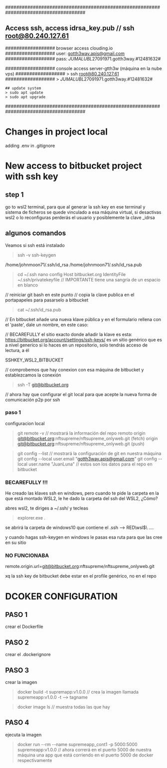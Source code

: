 #####################################################################################

## Access ssh, access idrsa_key.pub // ssh root@80.240.127.61

################## browser access clouding.io
################## user: gotth3way.apis@gmail.com
################## pass: _JUMALUBL_$27091971$.gotth3way.#12481632#

################## console access server-gtth3w  (máquina en la nube vps)
################## > ssh root@80.240.127.61 
################## > _JUMALUBL_$27091971$.gotth3way.#12481632#


    ## update system
    > sudo apt update
    > sudo apt upgrade

#####################################################################################

# Changes in project local
adding .env in .gitignore

# New access to bitbucket project with ssh key
## step 1 
go to wsl2 terminal, para que al generar la ssh key en ese terminal y sistema de ficheros se quede vinculado a esa máquina virtual, si desactivas wsl2 o lo reconfiguras perderás el usuario y posiblemente la clave _idrsa



## algunos comandos
Veamos si ssh está instalado
> ssh -v 
> ssh-keygen

/home/johnmoon71/.ssh/id_rsa
/home/johnmoon71/.ssh/id_rsa.pub

> cd ~/.ssh
> nano config
Host bitbucket.org
 IdentityFile ~/.ssh/privatekeyfile   // IMPORTANTE tiene una sangría de un espacio en blanco 

// reiniciar git bash en este punto
// copia la clave publica en el portapapeles para pasarselo a bitbucket


> cat ~/.ssh/id_rsa.pub

// En bitbucket añade una nueva klave pública y en el formulario rellena con el 'paste', dale un nombre, en este caso:

// BECAREFULLY el sitio exacto donde añadir la klave es esta:
https://bitbucket.org/account/settings/ssh-keys/   es un sitio genérico
que es a nivel generico si lo haces en un repositorio, solo tendrás acceso de lectura, a él



SSHKEY_WSL2_BITBUCKET

// comprobemos que hay conexion con esa máquina de bitbucket y establezcamos la conexión
> ssh -T git@bitbucket.org

// ahora hay que configurar el git local para que acepte la nueva forma de comunicación p2p por ssh
### paso 1
configuracion local
> git remote -v // mostrará la información del repo remoto
origin  git@bitbucket.org:nftsupreme/nftsupreme_onlyweb.git (fetch)
origin  git@bitbucket.org:nftsupreme/nftsupreme_onlyweb.git (push)


> git config --list  // mostrará la configuración de git en nuestra máquina
> git config --local user.email "gotth3way.apis@gmail.com"
> git config --local user.name "JuanLuna" // estos son los datos para el repo en bitbucket

### BECAREFULLY !!!
He creado las klaves  ssh en windows, pero cuando te pide la carpeta en la que está montado WSL2, le he dado la 
carpeta del ssh del WSL2, ¿Cómo?

abres wsl2, te diriges a ~/.ssh/ y tecleas 

> explorer.exe .

se abrirá la carpeta de windows10 que contiene el .ssh --> RED\wsl$\ .... 

y cuando hagas ssh-keygen en windows le pasas esa ruta para que las cree en su sitio

### NO FUNCIONABA
remote.origin.url=git@bitbucket.org:nftsupreme/nftsupreme_onlyweb.git

xq la ssh key de bitbucket debe estar en el profile genérico, no en el repo


# DCOKER CONFIGURATION
## PASO 1
crear el Dockerfile
## PASO 2
crear el .dockerignore

## PASO 3 
crear la imagen

> docker build -t supremapp:v1.0.0  // crea la imagen llamada supremeapp:v1.0.0 -t --> tagname

> docker image ls   // muestra todas las que hay

## PASO 4
ejecuta la imagen

> docker run --rm --name supremeapp_cont1 -p 5000:5000 supremeapp:v1.0.0   // ahora correrá en el puerto 5000 de nuestra máquina una app que está corriendo en el puerto 5000 de docker respectivamente



